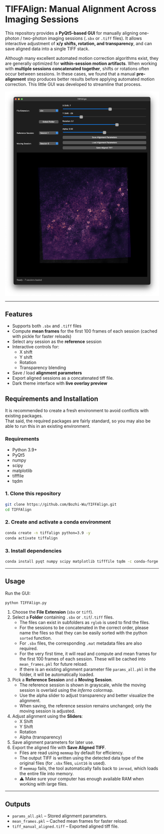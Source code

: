 # TIFFAlign: Manual Alignment Across Imaging Sessions

This repository provides a **PyQt5-based GUI** for manually aligning one-photon / two-photon imaging sessions (`.sbx` or `.tiff` files). It allows interactive adjustment of **x/y shifts, rotation, and transparency**, and can save aligned data into a single TIFF stack.

Although many excellent automated motion correction algorithms exist, they are generally optimized for **within-session motion artifacts**. When working with **multiple sessions concatenated together**, shifts or rotations often occur between sessions. In these cases, we found that a manual **pre-alignment** step produces better results before applying automated motion correction. This little GUI was developed to streamline that process.

![GUI Screenshot](preview/GUI_sample.png)

---

## Features

- Supports both `.sbx` and `.tiff` files
- Compute **mean frames** for the first 100 frames of each session (cached with pickle for faster reloads)
- Select any session as the **reference** session
- Interactive controls for:
  - X shift  
  - Y shift  
  - Rotation  
  - Transparency blending
- Save / load **alignment parameters**
- Export aligned sessions as a concatenated tiff file.
- Dark theme interface with **live overlay preview**


## Requirements and Installation

It is recommended to create a fresh environment to avoid conflicts with existing packages.  
That said, the required packages are fairly standard, so you may also be able to run this in an existing environment.

### Requirements
- Python 3.9+  
- PyQt5  
- numpy  
- scipy  
- matplotlib  
- tifffile  
- tqdm  

### 1. Clone this repository
```bash
git clone https://github.com/Bozhi-Wu/TIFFAlign.git
cd TIFFAlign
```

### 2. Create and activate a conda environment
```bash
conda create -n tiffalign python=3.9 -y
conda activate tiffalign
```

### 3. Install dependencies
```bash
conda install pyqt numpy scipy matplotlib tifffile tqdm -c conda-forge
```

---

## Usage

Run the GUI:

```bash
python TIFFAlign.py
```
1. Choose the **File Extension** (`sbx` or `tiff`).
2. Select a **Folder** containing `.sbx` or `.tif`/`.tiff` files. 
   - The files can exist in subfolders as `rglob` is used to find the files.
   - For the sessions to be concatenated in the correct order, please name the files so that they can be easily sorted with the python `sorted` function.
   - For `.sbx` files, the corresponding `.mat` metadata files are also required.
   - For the very first time, it will read and compute and mean frames for the first 100 frames of each session. These will be cached into `mean_frames.pkl` for future reload.
   - If there is an existing alignment parameter file `params_all.pkl` in the folder, it will be automatically loaded.
3. Pick a **Reference Session** and a **Moving Session**.
   - The reference session is shown in grayscale, while the moving session is overlaid using the *inferno* colormap.  
   - Use the alpha slider to adjust transparency and better visualize the alignment.  
   - When saving, the reference session remains unchanged; only the moving session is adjusted.  
4. Adjust alignment using the **Sliders**:
   - X Shift
   - Y Shift
   - Rotation
   - Alpha (transparency)
5. Save alignment parameters for later use.
6. Export the aligned file with **Save Aligned TIFF**.  
   - Files are read using `memmap` by default for efficiency.  
   - The output TIFF is written using the detected data type of the original files (for `.sbx` files, `uint16` is used).  
   - If `memmap` fails, the tool automatically falls back to `imread`, which loads the entire file into memory.  
   - ⚠️ Make sure your computer has enough available RAM when working with large files.  

---

## Outputs

- `params_all.pkl` – Stored alignment parameters.  
- `mean_frames.pkl` – Cached mean frames for faster reload.  
- `tiff_manual_aligned.tiff` – Exported aligned tiff file. 
